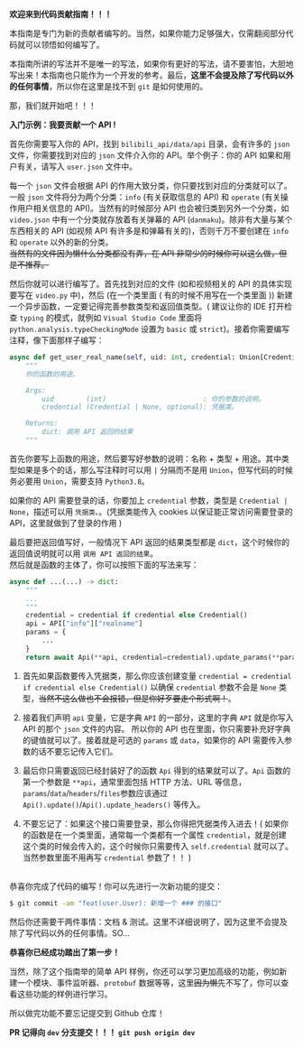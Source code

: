 **欢迎来到代码贡献指南！！！**

本指南是专门为新的贡献者编写的。当然，如果你能力足够强大，仅需翻阅部分代码就可以领悟如何编写了。

本指南所讲的写法并不是唯一的写法，如果你有更好的写法，请不要害怕，大胆地写出来！本指南也只能作为一个开发的参考。最后，**这里不会提及除了写代码以外的任何事情**，所以你在这里是找不到 `git` 是如何使用的。

那，我们就开始吧！！！

**入门示例：我要贡献一个 API !**

首先你需要写入你的 API，找到 `bilibili_api/data/api` 目录，会有许多的 `json` 文件，你需要找到对应的 `json` 文件介入你的 API。举个例子：你的 API 如果和用户有关，请写入 `user.json` 文件中。

每一个 `json` 文件会根据 API 的作用大致分类，你只要找到对应的分类就可以了。一般 `json` 文件将分为两个分类：`info` (有关获取信息的 API) 和 `operate` (有关操作用户相关信息的 API)。当然有的时候部分 API 也会被归类到另外一个分类，如 `video.json` 中有一个分类就存放着有关弹幕的 API (`danmaku`)。除非有大量与某个东西相关的 API (如视频 API 有许多是和弹幕有关的)，否则千万不要创建在 `info` 和 `operate` 以外的新的分类。<br>
~~当然有的文件因为懒什么分类都没有弄，在 API 非常少的时候你可以这么做，但是不推荐。~~

然后你就可以进行编写了。首先找到对应的文件 (如和视频相关的 API 的具体实现要写在 `video.py` 中)，然后 (在一个类里面 ( 有的时候不用写在一个类里面 )) 新建一个异步函数，一定要记得完善参数类型和返回值类型。( 建议让你的 IDE 打开检查 `typing` 的模式，就例如 `Visual Studio Code` 里面将 `python.analysis.typeCheckingMode` 设置为 `basic` 或 `strict`)。接着你需要编写注释，像下面那样子编写：

``` python
async def get_user_real_name(self, uid: int, credential: Union[Credential, None] = None) -> dict:
    """
    你的函数的用途。

    Args:
        uid        (int)                        : 你的参数的说明。
        credential (Credential | None, optional): 凭据类。

    Returns:
        dict: 调用 API 返回的结果
    """
```

首先你要写上函数的用途，然后要写好参数的说明：名称 + 类型 + 用途。其中类型如果是多个的话，那么写注释时可以用 `|` 分隔而不是用 `Union`，但写代码的时候务必要用 `Union`，需要支持 `Python3.8`。

如果你的 API 需要登录的话，你要加上 `credential` 参数，类型是 `Credential | None`，描述可以用 `凭据类。`。(凭据类能传入 cookies 以保证能正常访问需要登录的 API，这里就做到了登录的作用 ) 

最后要把返回值写好，一般情况下 API 返回的结果类型都是 `dict`，这个时候你的返回值说明就可以用 `调用 API 返回的结果`。<br>
然后就是函数的主体了，你可以按照下面的写法来写：

``` python
async def ...(...) -> dict:
    """
    ...
    """
    credential = credential if credential else Credential()
    api = API["info"]["realname"]
    params = {
        ...
    }
    return await Api(**api, credential=credential).update_params(**params).result
```

1. 首先如果函数要传入凭据类，那么你应该创建变量 `credential = credential if credential else Credential()` 以确保 `credential` 参数不会是 `None` 类型，~~当然不这么做也不会报错，但是你好歹要走个形式啊！~~。

2. 接着我们声明 `api` 变量，它是字典 `API` 的一部分，这里的字典 `API` 就是你写入 API 的那个 `json` 文件的内容。
所以你的 API 也在里面，你只需要补充好字典的键值就可以了。接着就是可选的 `params` 或 `data`，如果你的 API 需要传入参数的话不要忘记传入它们。

3. 最后你只需要返回已经封装好了的函数 `Api` 得到的结果就可以了。`Api` 函数的第一个参数是 `**api`，通常里面包括 HTTP 方法、URL 等信息，`params`/`data`/`headers`/`files`参数应该通过 `Api().update()`/`Api().update_headers()` 等传入。

4. 不要忘记了：如果这个接口需要登录，那么你得把凭据类传入进去！( 如果你的函数是在一个类里面，通常每一个类都有一个属性 `credential`，就是创建这个类的时候会传入的，这个时候你只需要传入 `self.credential` 就可以了。当然参数里面不用再写 `credential` 参数了！！ )<br><br>

恭喜你完成了代码的编写！你可以先进行一次新功能的提交：

``` bash
$ git commit -am "feat(user.User): 新增一个 ### 的接口"
```

然后你还需要干两件事情：文档 & 测试。这里不详细说明了，因为这里不会提及除了写代码以外的任何事情。SO...

**恭喜你已经成功踏出了第一步！**

当然，除了这个指南举的简单 API 样例，你还可以学习更加高级的功能，例如新建一个模块、事件监听器、`protobuf` 数据等等，这里~~因为懒~~先不写了，你可以查看这些功能的样例进行学习。

所以做完功能不要忘记提交到 Github 仓库！ 

**PR 记得向 `dev` 分支提交！！！ `git push origin dev`**

